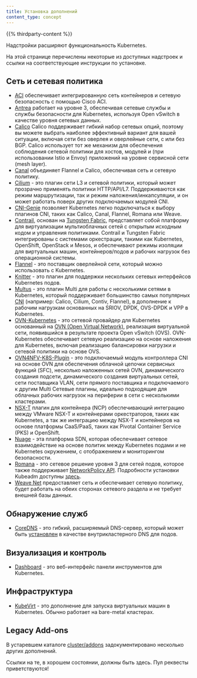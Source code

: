 ```yaml
---
title: Установка дополнений
content_type: concept
---
```


<!-- overview -->

{{% thirdparty-content %}}

Надстройки расширяют функциональность Kubernetes.

На этой странице перечислены некоторые из доступных надстроек и ссылки на соответствующие инструкции по установке.

<!-- body -->

## Сеть и сетевая политика

* [ACI](https://www.github.com/noironetworks/aci-containers) обеспечивает интегрированную сеть контейнеров и сетевую безопасность с помощью Cisco ACI.
* [Antrea](https://antrea.io/) работает на уровне 3, обеспечивая сетевые службы и службы безопасности для Kubernetes, используя Open vSwitch в качестве уровня сетевых данных.
* [Calico](https://docs.projectcalico.org/latest/introduction/) Calico поддерживает гибкий набор сетевых опций, поэтому вы можете выбрать наиболее эффективный вариант для вашей ситуации, включая сети без оверлея и оверлейные сети, с или без BGP. Calico использует тот же механизм для обеспечения соблюдения сетевой политики для хостов, модулей и (при использовании Istio и Envoy) приложений на уровне сервисной сети (mesh layer).
* [Canal](https://projectcalico.docs.tigera.io/getting-started/kubernetes/flannel/flannel) объединяет Flannel и Calico, обеспечивая сеть и сетевую политику.
* [Cilium](https://github.com/cilium/cilium) - это плагин сети L3 и сетевой политики, который может прозрачно применять политики HTTP/API/L7. Поддерживаются как режим маршрутизации, так и режим наложения/инкапсуляции, и он может работать поверх других подключаемых модулей CNI.
* [CNI-Genie](https://github.com/cni-genie/CNI-Genie) позволяет Kubernetes легко подключаться к выбору плагинов CNI, таких как Calico, Canal, Flannel, Romana или Weave.
* [Contrail](https://www.juniper.net/us/en/products-services/sdn/contrail/contrail-networking/), основан на [Tungsten Fabric](https://tungsten.io), представляет собой платформу для виртуализации мультиоблачных сетей с открытым исходным кодом и управления политиками. Contrail и Tungsten Fabric интегрированы с системами оркестрации, такими как Kubernetes, OpenShift, OpenStack и Mesos, и обеспечивают режимы изоляции для виртуальных машин, контейнеров/подов и рабочих нагрузок без операционной системы.
* [Flannel](https://github.com/flannel-io/flannel#deploying-flannel-manually) - это поставщик оверлейной сети, который можно использовать с Kubernetes.
* [Knitter](https://github.com/ZTE/Knitter/) - это плагин для поддержки нескольких сетевых интерфейсов Kubernetes подов.
* [Multus](https://github.com/k8snetworkplumbingwg/multus-cni) - это плагин Multi для работы с несколькими сетями в Kubernetes, который поддерживает большинство самых популярных [CNI](https://github.com/containernetworking/cni) (например: Calico, Cilium, Contiv, Flannel), в дополнение к рабочим нагрузкам основанных на SRIOV, DPDK, OVS-DPDK и VPP в Kubernetes.
* [OVN-Kubernetes](https://github.com/ovn-org/ovn-kubernetes/) - это сетевой провайдер для Kubernetes основанный на [OVN (Open Virtual Network)](https://github.com/ovn-org/ovn/), реализация виртуальной сети, появившийся в результате проекта Open vSwitch (OVS). OVN-Kubernetes обеспечивает сетевую реализацию на основе наложения для Kubernetes, включая реализацию балансировки нагрузки и сетевой политики на основе OVS.
* [OVN4NFV-K8S-Plugin](https://github.com/opnfv/ovn4nfv-k8s-plugin) - это подключаемый модуль контроллера CNI на основе OVN для обеспечения облачной цепочки сервисных функций (SFC), несколько наложенных сетей OVN, динамического создания подсети, динамического создания виртуальных сетей, сети поставщика VLAN, сети прямого поставщика и подключаемого к другим Multi Сетевые плагины, идеально подходящие для облачных рабочих нагрузок на периферии в сети с несколькими кластерами.
* [NSX-T](https://docs.vmware.com/en/VMware-NSX-T-Data-Center/index.html) плагин для контейнера (NCP) обеспечивающий интеграцию между VMware NSX-T и контейнерами оркестраторов, таких как Kubernetes, а так же интеграцию между NSX-T и контейнеров на основе платформы CaaS/PaaS, таких как Pivotal Container Service (PKS) и OpenShift.
* [Nuage](https://github.com/nuagenetworks/nuage-kubernetes/blob/v5.1.1-1/docs/kubernetes-1-installation.rst) - эта платформа SDN, которая обеспечивает сетевое взаимодействие на основе политик между Kubernetes подами и не Kubernetes окружением, с отображением и мониторингом безопасности.
* [Romana](https://github.com/romana/romana) - это сетевое решение уровня 3 для сетей подов, которое также поддерживает [NetworkPolicy API](/docs/concepts/services-networking/network-policies/). Подробности установки Kubeadm доступны [здесь](https://github.com/romana/romana/tree/master/containerize).
* [Weave Net](https://github.com/rajch/weave#using-weave-on-kubernetes) предоставляет сеть и обеспечивает сетевую политику, будет работать на обеих сторонах сетевого раздела и не требует внешней базы данных.

## Обнаружение служб

* [CoreDNS](https://coredns.io) - это гибкий, расширяемый DNS-сервер, который может быть [установлен](https://github.com/coredns/helm) в качестве внутрикластерного DNS для подов.

## Визуализация и контроль

* [Dashboard](https://github.com/kubernetes/dashboard#kubernetes-dashboard) - это веб-интерфейс панели инструментов для Kubernetes.

## Инфраструктура

* [KubeVirt](https://kubevirt.io/user-guide/#/installation/installation) - это дополнение для запуска виртуальных машин в Kubernetes. Обычно работает на bare-metal кластерах.

## Legacy Add-ons

В устаревшем каталоге [cluster/addons](https://git.k8s.io/kubernetes/cluster/addons) задокументировано несколько других дополнений.

Ссылки на те, в хорошем состоянии, должны быть здесь. Пул реквесты приветствуются!
